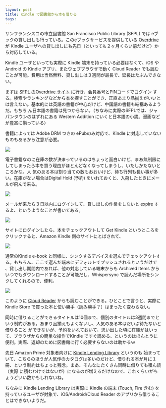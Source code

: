 ```yaml
---
layout: post
title: Kindle で図書館から本を借りる
tags: 
---
```

サンフランシスコの市立図書館 San Francisco Public Library (SFPL) では
eブックの貸し出しも行っている。このeブックサービスを提供している [Overdrive](http://www.overdrive.com/) が
Kindle ユーザへの貸し出しにも先日（といっても２ヶ月くらい前だけど）から対応している。

Kindle ユーザといっても実際に Kindle 端末を持っている必要はなくて、iOS や Android の Kindle
アプリ、またウェブブラウザで動く Cloud Reader でも読むことが可能。費用は当然無料、貸し出しは３週間が最長で、延長はたぶんできない。

まずは [SFPL のOverdrive サイト](http://sfpl.lib.overdrive.com/) に行き、会員番号とPINコードでログイン
する。検索やランキングなどから本を探すことができ、正直あまり品揃えがいいとは言えない。基本的には英語の書籍が中心だけど、中国語の書籍も結構あるようだ。もちろ
ん日本語の書籍は見つからない。（ちなみに実際のSFPLでは、ジャパンタウンのはずれにある Western Addition
にいくと日本語の小説、漫画などが豊富に揃っている）

書籍によっては Adobe DRM つきの ePubのみ対応で、Kindle に対応していないものもあるから注意が必要。

![](http://media.tumblr.com/tumblr_lvnr1lRtMD1qz562b.png)

電子書籍なのに在庫の数が決まっているのはちょっと面白いけど、まあ無制限にしてしまったら本を買う理由がほとんどなくなってしまうし、いたしかたないところかな。人
気のある本は割り当ての数もおおいけど、待ち行列も長い事が多い。在庫がない場合はDigital Hold (予約)
をいれておくと、入荷したときにメールが飛んで来る。

![](http://media.tumblr.com/tumblr_lvnr5cVoZ91qz562b.png)

メールが来たら３日以内にログインして、貸し出しの作業をしないと expire するよ、というようなことが書いてある。

![](http://media.tumblr.com/tumblr_lvnr873bI61qz562b.png)

サイトにログインしたら、本をチェックアウトして Get Kindle というところをクリックすると、Amazon Kindle 側のサイトにとばされて、

![](http://media.tumblr.com/tumblr_lvnrbdmuSl1qz562b.png)

通常のKindle e-book と同様に、シンクするデバイスを選んでチェックアウトする。もちろん、ここで選んだ端末にデフォルトでプッシュされるというだけで
、貸し出し期間内であれば、他の対応している端末からも Archived Items からいつでもダウンロードすることが可能だし、Whispersync
で読んだ場所をシンクしてくれるので、便利。

![](http://media.tumblr.com/tumblr_lvnrfjpzNn1qz562b.png)

このように [Cloud Reader](http://read.amazon.com/) からも読むことができる。ひとことで言うと、実際に Kindle
Store で買った本と使い勝手（読み勝手？）はまったく変わらない。

同時に借りることができるタイトルは10個まで、個別のタイトルは3週間までという制約がある。あまり品揃えもよくないし、人気のある本はだいぶ待たないと借りること
ができないが、予約をいれておいて、思い出した頃に在庫がはいって、ブラウザからの簡単な操作でKindle
ですぐ読める、というのはほんとうに便利。実際、返却のために図書館に行く必要すらないのは助かるｗ

先日 Amazon Prime 対象者向けに [Kindle Lending
Library](http://www.amazon.com/gp/feature.html?ie=UTF8&docId=1000739811) というのも
始まっていて、こちらのほうが人気作のカタログは多いのだけど、借りれる本が月に１冊、という制約はちょっと残念。まあ、そんなにたくさん同時に借りても積ん読（実際
に積むわけではないが）になるのが増えるだけなので、これくらいがちょうどいい数かもしれないね。

ちなみに Kindle Lending Library は実際に Kindle の端末 (Touch, Fire 含む)
を持っているユーザが対象で、iOS/Android/Cloud Reader のアプリから借りることはできないようだ。

